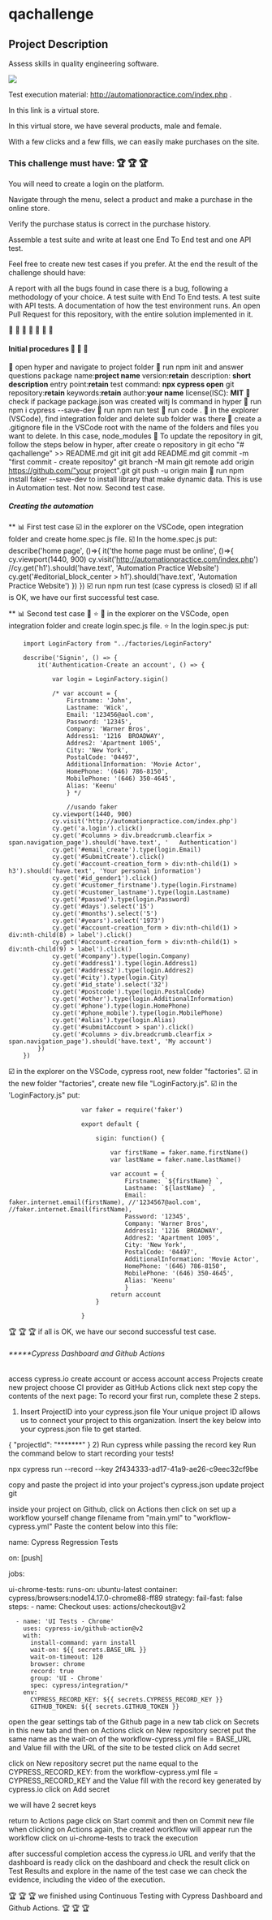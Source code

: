 # qachallenge

## Project Description
<p align="justify"> Assess skills in quality engineering software. </p>

<img src="https://img.shields.io/static/v1?label=cypress&message=framework&color=blue&style=for-the-badge&logo=CYPRESS"/>

Test execution material: http://automationpractice.com/index.php .

In this link is a virtual store.

In this virtual store, we have several products, male and female.

With a few clicks and a few fills, we can easily make purchases on the site.

### This challenge must have: :trophy: :trophy: :trophy:
You will need to create a login on the platform.

Navigate through the menu, select a product and make a purchase in the online store.

Verify the purchase status is correct in the purchase history.

Assemble a test suite and write at least one End To End test and one API test.

Feel free to create new test cases if you prefer.
At the end the result of the challenge should have:

A report with all the bugs found in case there is a bug, following a methodology of your choice.
A test suite with End To End tests.
A test suite with API tests.
A documentation of how the test environment runs.
An open Pull Request for this repository, with the entire solution implemented in it.

:blue_heart: :blue_heart: :blue_heart:
:pray: :pray: :pray: :pray:

#### Initial procedures :running: :running: :running:

:small_blue_diamond: open hyper and navigate to project folder
:small_blue_diamond: run npm init and answer questions
                        package name:**project name**
                        version:**retain**
                        description: **short description**
                        entry point:**retain**
                        test command: **npx cypress open**
                        git repository:**retain**
                        keywords:**retain**
                        author:**your name**
                        license(ISC): **MIT**
:small_blue_diamond: check if package package.json was created witj ls command in hyper
:small_blue_diamond: run npm i cypress --save-dev
:small_blue_diamond: run npm run test
:small_blue_diamond: run code .
:small_blue_diamond: in the explorer (VSCode), find integration folder and delete sub folder was there
:small_blue_diamond: create a .gitignore file in the VSCode root with the name of the folders and files you want to delete. In this case, node_modules
:small_blue_diamond: To update the repository in git, follow the steps below in hyper, after create o repository in git
                            echo "# qachallenge" >> README.md
                            git init
                            git add README.md
                            git commit -m "first commit - create repositoy"
                            git branch -M main
                            git remote add origin https://github.com/"your project".git
                            git push -u origin main
:small_blue_diamond: run npm install faker --save-dev to install library that make dynamic data. This is use in Automation test. Not now. Second test case.                

##### Creating the automation
** :bar_chart: First test case
:ballot_box_with_check: in the explorer on the VSCode, open integration folder and create home.spec.js file.
:ballot_box_with_check: In the home.spec.js put:
                describe('home page', ()=>{
                    it('the home page must be online', ()=>{
                        cy.viewport(1440, 900)
                        cy.visit('http://automationpractice.com/index.php')
                        //cy.get('h1').should('have.text', 'Automation Practice Website')
                        cy.get('#editorial_block_center > h1').should('have.text', 'Automation Practice Website')
                    })
                })
:ballot_box_with_check: run npm run test (case cypress is closed)
:ballot_box_with_check: if all is OK, we have our first successful test case.

** :bar_chart: Second test case
:stars: :star:
:statue_of_liberty: in the explorer on the VSCode, open integration folder and create login.spec.js file.
:star: In the login.spec.js put:

        import LoginFactory from "../factories/LoginFactory"

        describe('Signin', () => {
            it('Authentication-Create an account', () => {

                var login = LoginFactory.sigin()

                /* var account = {
                    Firstname: 'John',
                    Lastname: 'Wick',
                    Email: '123456@aol.com',
                    Password: '12345',
                    Company: 'Warner Bros',
                    Address1: '1216  BROADWAY',
                    Addres2: 'Apartment 1005',
                    City: 'New York',
                    PostalCode: '04497',
                    AdditionalInformation: 'Movie Actor',
                    HomePhone: '(646) 786-8150',
                    MobilePhone: '(646) 350-4645',
                    Alias: 'Keenu'
                    } */

                    //usando faker
                cy.viewport(1440, 900)
                cy.visit('http://automationpractice.com/index.php')
                cy.get('a.login').click()
                cy.get('#columns > div.breadcrumb.clearfix > span.navigation_page').should('have.text', '	Authentication')
                cy.get('#email_create').type(login.Email)
                cy.get('#SubmitCreate').click()
                cy.get('#account-creation_form > div:nth-child(1) > h3').should('have.text', 'Your personal information')
                cy.get('#id_gender1').click()
                cy.get('#customer_firstname').type(login.Firstname)
                cy.get('#customer_lastname').type(login.Lastname)
                cy.get('#passwd').type(login.Password)
                cy.get('#days').select('15')
                cy.get('#months').select('5')
                cy.get('#years').select('1973')
                cy.get('#account-creation_form > div:nth-child(1) > div:nth-child(8) > label').click()
                cy.get('#account-creation_form > div:nth-child(1) > div:nth-child(9) > label').click()
                cy.get('#company').type(login.Company)
                cy.get('#address1').type(login.Address1)
                cy.get('#address2').type(login.Addres2)
                cy.get('#city').type(login.City)
                cy.get('#id_state').select('32')
                cy.get('#postcode').type(login.PostalCode)
                cy.get('#other').type(login.AdditionalInformation)
                cy.get('#phone').type(login.HomePhone)
                cy.get('#phone_mobile').type(login.MobilePhone)
                cy.get('#alias').type(login.Alias)
                cy.get('#submitAccount > span').click()
                cy.get('#columns > div.breadcrumb.clearfix > span.navigation_page').should('have.text', 'My account')
            })
        })

 
:ballot_box_with_check: in the explorer on the VSCode, cypress root, new folder "factories".
:ballot_box_with_check: in the new folder "factories", create new file "LoginFactory.js".
:ballot_box_with_check: in the 'LoginFactory.js" put:

                        var faker = require('faker')

                        export default {

                            sigin: function() {

                                var firstName = faker.name.firstName()
                                var lastName = faker.name.lastName()

                                var account = {
                                    Firstname: `${firstName} `,
                                    Lastname: `${lastName} `,
                                    Email: faker.internet.email(firstName), //'1234567@aol.com',    //faker.internet.Email(firstName),
                                    Password: '12345',
                                    Company: 'Warner Bros',
                                    Address1: '1216  BROADWAY',
                                    Addres2: 'Apartment 1005',
                                    City: 'New York',
                                    PostalCode: '04497',
                                    AdditionalInformation: 'Movie Actor',
                                    HomePhone: '(646) 786-8150',
                                    MobilePhone: '(646) 350-4645',
                                    Alias: 'Keenu'
                                    }
                                return account
                            }

                        }

:trophy: :trophy: :trophy: if all is OK, we have our second successful test case.

###### *****Cypress Dashboard and Github Actions
access cypress.io
create account or access account
access Projects
create new project
choose CI provider as GitHub Actions
click next step
copy the contents of the next page:
To record your first run, complete these 2 steps.
1) Insert ProjectID into your cypress.json file
Your unique project ID allows us to connect your project to this organization. Insert the key below into your cypress.json file to get started.

{
    "projectId": "*******"
}
2) Run cypress while passing the record key
Run the command below to start recording your tests!

npx cypress run --record --key 2f434333-ad17-41a9-ae26-c9eec32cf9be


>>>>>>>>>
copy and paste the project id into your project's cypress.json
update project git
>>>>>>>>>
inside your project on Github, click on Actions
then click on set up a workflow yourself
change filename from "main.yml" to "workflow-cypress.yml"
Paste the content below into this file:

name: Cypress Regression Tests

on: [push]

jobs:

  ui-chrome-tests:
    runs-on: ubuntu-latest
    container: cypress/browsers:node14.17.0-chrome88-ff89
    strategy:
      fail-fast: false
    steps:
      - name: Checkout
        uses: actions/checkout@v2
      
      - name: 'UI Tests - Chrome'
        uses: cypress-io/github-action@v2
        with:
          install-command: yarn install
          wait-on: ${{ secrets.BASE_URL }}
          wait-on-timeout: 120
          browser: chrome
          record: true
          group: 'UI - Chrome'
          spec: cypress/integration/*
        env:
          CYPRESS_RECORD_KEY: ${{ secrets.CYPRESS_RECORD_KEY }}
          GITHUB_TOKEN: ${{ secrets.GITHUB_TOKEN }}
>>>>>>>>>>>>>>>>>>>>>>>>>>>>>>>>>>>>>>>>>>>>>>>>>>>>>>>>>>>>>>>>

>>>>>>>>>>>
open the gear settings tab of the Github page in a new tab
click on Secrets in this new tab and then on Actions
click on New repository secret
put the same name as the wait-on of the workflow-cypress.yml file = BASE_URL
and Value fill with the URL of the site to be tested
click on Add secret

click on New repository secret
put the name equal to the CYPRESS_RECORD_KEY: from the workflow-cypress.yml file = CYPRESS_RECORD_KEY
and the Value fill with the record key generated by cypress.io
click on Add secret
>>>>>>>>>>>>>
we will have 2 secret keys
>>>>>>>>>>>>>
return to Actions page
click on Start commit and then on Commit new file
when clicking on Actions again, the created workflow will appear
run the workflow
click on ui-chrome-tests to track the execution

after successful completion
access the cypress.io URL and verify that the dashboard is ready
click on the dashboard and check the result
click on Test Results and explore
in the name of the test case we can check the evidence, including the video of the execution.


:trophy: :trophy: :trophy: we finished using Continuous Testing with Cypress Dashboard and Github Actions. :trophy: :trophy: :trophy:

